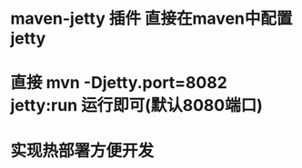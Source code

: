 # maven-jetty 插件 直接在maven中配置jetty

# 直接 mvn -Djetty.port=8082 jetty:run 运行即可(默认8080端口)

# 实现热部署方便开发
